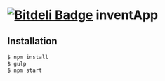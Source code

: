 [![Bitdeli Badge](https://d2weczhvl823v0.cloudfront.net/Wooleners/angularpro/trend.png)](https://bitdeli.com/free "Bitdeli Badge")
inventApp
========

Installation
--------------

```bash
$ npm install
$ gulp
$ npm start
```



